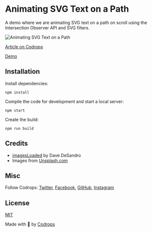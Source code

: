 # Animating SVG Text on a Path

A demo where we are animating SVG text on a path on scroll using the Intersection Observer API and SVG filters.

![Animating SVG Text on a Path](https://tympanus.net/codrops/wp-content/uploads/2020/02/TextPath_featured.jpg)

[Article on Codrops](https://tympanus.net/codrops/?p=47831)

[Demo](http://tympanus.net/Development/AnimateSVGTextPath/)


## Installation

Install dependencies:

```
npm install
```

Compile the code for development and start a local server:

```
npm start
```

Create the build:

```
npm run build
```

## Credits

- [imagesLoaded](https://imagesloaded.desandro.com/) by Dave DeSandro
- Images from [Unsplash.com](https://unsplash.com/)

## Misc

Follow Codrops: [Twitter](http://www.twitter.com/codrops), [Facebook](http://www.facebook.com/codrops), [GitHub](https://github.com/codrops), [Instagram](https://www.instagram.com/codropsss/)

## License
[MIT](LICENSE)

Made with :blue_heart: by [Codrops](http://www.codrops.com)





